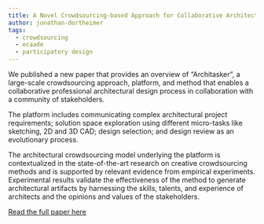 ```yaml
---
title: A Novel Crowdsourcing-based Approach for Collaborative Architectural Design
author: jonathan-dortheimer
tags:
  - crowdsourcing
  - ecaade
  - participatory design
---
```



We published a new paper that provides an overview of “Architasker”, a large-scale crowdsourcing approach, platform, and method that enables a collaborative professional architectural design process in collaboration with a community of stakeholders.

The platform includes communicating complex architectural project requirements; solution space exploration using different micro-tasks like sketching, 2D and 3D CAD; design selection; and design review as an evolutionary process.

The architectural crowdsourcing model underlying the platform is contextualized in the state-of-the-art research on creative crowdsourcing methods and is supported by relevant evidence from empirical experiments. Experimental results validate the effectiveness of the method to generate architectural artifacts by harnessing the skills, talents, and experience of architects and the opinions and values of the stakeholders.

<a href="http://papers.cumincad.org/data/works/att/ecaade2020_037.pdf">Read the full paper here</a>